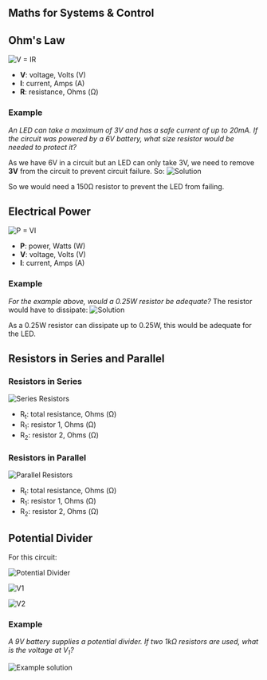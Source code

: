 Maths for Systems & Control
-----------------------------------------

## Ohm's Law

![V = IR](https://github.com/stanley-godfrey/Odds-And-Sods/raw/master/vir.png)

 - **V**: voltage, Volts (V)
 - **I**: current, Amps (A)
 - **R**: resistance, Ohms (Ω)

### Example

*An LED can take a maximum of 3V and has a safe current of up to 20mA. If the circuit was powered by a 6V battery, what size resistor would be needed to protect it?*

As we have 6V in a circuit but an LED can only take 3V, we need to remove **3V** from the circuit to prevent circuit failure. So:
![Solution](https://github.com/stanley-godfrey/Odds-And-Sods/raw/master/resistance_solution.png)

So we would need a 150Ω resistor to prevent the LED from failing.

## Electrical Power

![P = VI](https://github.com/stanley-godfrey/Odds-And-Sods/raw/master/pvi.png)

- **P**: power, Watts (W)
- **V**: voltage, Volts (V)
- **I**: current, Amps (A)

### Example

*For the example above, would a 0.25W resistor be adequate?*
The resistor would have to dissipate:
![Solution](https://github.com/stanley-godfrey/Odds-And-Sods/raw/master/power_solution.png)

As a 0.25W resistor can dissipate up to 0.25W, this would be adequate for the LED.

## Resistors in Series and Parallel

### Resistors in Series

![Series Resistors](https://github.com/stanley-godfrey/Odds-And-Sods/raw/master/series_resistors.png)

- R<sub>t</sub>: total resistance, Ohms (Ω)
- R<sub>1</sub>: resistor 1, Ohms (Ω)
- R<sub>2</sub>: resistor 2, Ohms (Ω)

### Resistors in Parallel

![Parallel Resistors](https://github.com/stanley-godfrey/Odds-And-Sods/raw/master/parallel_resistance.png)

- R<sub>t</sub>: total resistance, Ohms (Ω)
- R<sub>1</sub>: resistor 1, Ohms (Ω)
- R<sub>2</sub>: resistor 2, Ohms (Ω)

## Potential Divider

For this circuit:

![Potential Divider](https://www.bournetoinvent.com/projects/gcse_theory/img/pot_div.png)

![V1](https://github.com/stanley-godfrey/Odds-And-Sods/raw/master/pot_div_1.png)

![V2](https://github.com/stanley-godfrey/Odds-And-Sods/raw/master/pot_div_2.png)

### Example

*A 9V battery supplies a potential divider. If two 1kΩ resistors are used, what is the voltage at V<sub>1</sub>?*

![Example solution](https://github.com/stanley-godfrey/Odds-And-Sods/raw/master/pot_div_example.png)


